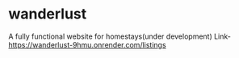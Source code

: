 # wanderlust

A fully functional website for homestays(under development)
Link-https://wanderlust-9hmu.onrender.com/listings

